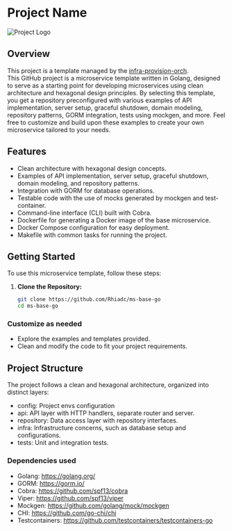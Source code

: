 # Project Name

![Project Logo](link-to-logo.png)

## Overview
This project is a template managed by the [infra-provision-orch](https://github.com/Rhiadc/infra-provision-orch). <br>
This GitHub project is a microservice template written in Golang, designed to serve as a starting point for developing microservices using clean architecture and hexagonal design principles. By selecting this template, you get a repository preconfigured with various examples of API implementation, server setup, graceful shutdown, domain modeling, repository patterns, GORM integration, tests using mockgen, and more. Feel free to customize and build upon these examples to create your own microservice tailored to your needs.

## Features

- Clean architecture with hexagonal design concepts.
- Examples of API implementation, server setup, graceful shutdown, domain modeling, and repository patterns.
- Integration with GORM for database operations.
- Testable code with the use of mocks generated by mockgen and test-container.
- Command-line interface (CLI) built with Cobra.
- Dockerfile for generating a Docker image of the base microservice.
- Docker Compose configuration for easy deployment.
- Makefile with common tasks for running the project.

## Getting Started

To use this microservice template, follow these steps:

1. **Clone the Repository:**
   ```bash
   git clone https://github.com/Rhiadc/ms-base-go
   cd ms-base-go
   ```

### Customize as needed

- Explore the examples and templates provided.
- Clean and modify the code to fit your project requirements.


## Project Structure
The project follows a clean and hexagonal architecture, organized into distinct layers:

- config: Project envs configuration
- api: API layer with HTTP handlers, separate router and server.
- repository: Data access layer with repository interfaces.
- infra: Infrastructure concerns, such as database setup and configurations.
- tests: Unit and integration tests.

### Dependencies used
- Golang: https://golang.org/
- GORM: https://gorm.io/
- Cobra: https://github.com/spf13/cobra
- Viper: https://github.com/spf13/viper
- Mockgen: https://github.com/golang/mock/mockgen
- CHI: https://github.com/go-chi/chi
- Testcontainers: https://github.com/testcontainers/testcontainers-go
